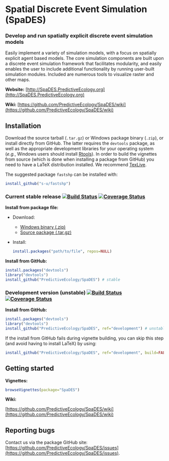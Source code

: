 # Spatial Discrete Event Simulation (SpaDES)

### Develop and run spatially explicit discrete event simulation models

Easily implement a variety of simulation models, with a focus on spatially explicit agent based models. The core simulation components are built upon a discrete event simulation framework that facilitates modularity, and easily enables the user to include additional functionality by running user-built simulation modules. Included are numerous tools to visualize raster and other maps.

**Website:** [http://SpaDES.PredictiveEcology.org](http://SpaDES.PredictiveEcology.org)

**Wiki:** [https://github.com/PredictiveEcology/SpaDES/wiki](https://github.com/PredictiveEcology/SpaDES/wiki)

## Installation

Download the source tarball (`.tar.gz`) or Windows package binary (`.zip`), or install directly from GitHub.  The latter requires the `devtools` package, as well as the appropriate development libraries for your operating system (*e.g.*, Windows users should install [Rtools](http://cran.r-project.org/bin/windows/Rtools/)). In order to build the vignettes from source (which is done when installing a package from GitHub) you need to have a LaTeX distribution installed. We recommend [TexLive](https://www.tug.org/texlive/).

The suggested package `fastshp` can be installed with:

```r
install_github("s-u/fastshp")
```

### Current stable release [![Build Status](https://travis-ci.org/PredictiveEcology/SpaDES.svg?branch=master)](https://travis-ci.org/PredictiveEcology/SpaDES) [![Coverage Status](https://coveralls.io/repos/PredictiveEcology/SpaDES/badge.svg)](https://coveralls.io/r/PredictiveEcology/SpaDES)
    
**Install from package file:**
    
- Download:

    - [Windows binary (.zip)](https://github.com/PredictiveEcology/SpaDES/zipball/master)
    - [Source package (.tar.gz)](https://github.com/PredictiveEcology/SpaDES/tarball/master)

- Install:
    
    ```r
    install.packages("path/to/file", repos=NULL)
    ```

**Install from GitHub:**
    
```r
install.packages("devtools")
library("devtools")
install_github("PredictiveEcology/SpaDES") # stable
```

### Development version (unstable) [![Build Status](https://travis-ci.org/PredictiveEcology/SpaDES.svg?branch=development)](https://travis-ci.org/PredictiveEcology/SpaDES) [![Coverage Status](https://coveralls.io/repos/PredictiveEcology/SpaDES/badge.svg)](https://coveralls.io/r/PredictiveEcology/SpaDES)

**Install from GitHub:**

```r
install.packages("devtools")
library("devtools")
install_github("PredictiveEcology/SpaDES", ref="development") # unstable
```

If the install from GitHub fails during vignette building, you can skip this step (and avoid having to install LaTeX) by using:

```r
install_github("PredictiveEcology/SpaDES", ref="development", build=FALSE)
```

## Getting started

**Vignettes:**

```r
browseVignettes(package="SpaDES")
```

**Wiki:**

[https://github.com/PredictiveEcology/SpaDES/wiki](https://github.com/PredictiveEcology/SpaDES/wiki)

## Reporting bugs

Contact us via the package GitHub site: [https://github.com/PredictiveEcology/SpaDES/issues](https://github.com/PredictiveEcology/SpaDES/issues).

